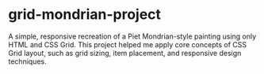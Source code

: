 # grid-mondrian-project
A simple, responsive recreation of a Piet Mondrian-style painting using only HTML and CSS Grid. This project helped me apply core concepts of CSS Grid layout, such as grid sizing, item placement, and responsive design techniques.
